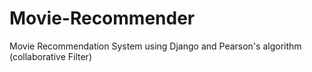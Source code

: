 # Movie-Recommender
Movie Recommendation System using Django and Pearson's algorithm (collaborative Filter)
